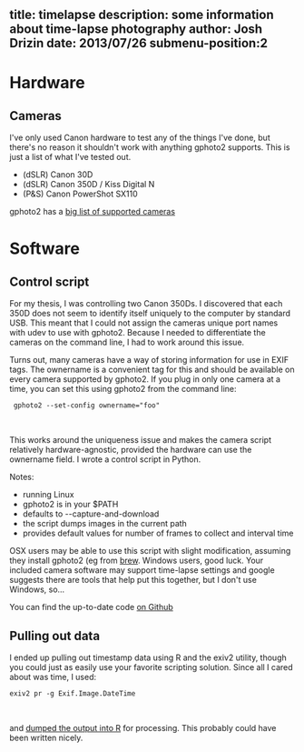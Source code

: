 title: timelapse
description: some information about time-lapse photography
author: Josh Drizin
date: 2013/07/26
submenu-position:2
---
<script src="/js/highlight.pack.js"></script>
<script>hljs.initHighlightingOnLoad();</script>

# Hardware

## Cameras

I've only used Canon hardware to test any of the things I've done, but there's 
no reason it shouldn't work with anything gphoto2 supports. This is just a list 
of what I've tested out.

 * (dSLR) Canon 30D
 * (dSLR) Canon 350D / Kiss Digital N
 * (P&S) Canon PowerShot SX110

gphoto2 has a [big list of supported cameras](http://www.gphoto.org/doc/remote/)

# Software

## Control script

For my thesis, I was controlling two Canon 350Ds. I discovered that each 350D 
does not seem to identify itself uniquely to the computer by standard USB. This 
meant that I could not assign the cameras unique port names with udev to use 
with gphoto2. Because I needed to differentiate the cameras on the command line, 
I had to work around this issue. 

Turns out, many cameras have a way of storing information for use in EXIF tags. 
The ownername is a convenient tag for this and should be available on every 
camera supported by gphoto2. If you plug in only one camera at a time, you can 
set this using gphoto2 from the command line:

<pre><code> gphoto2 --set-config ownername="foo"</code></pre><br />
This works around the uniqueness issue and makes the camera script relatively 
hardware-agnostic, provided the hardware can use the ownername field. I wrote a
control script in Python.

Notes:

 * running Linux
 * gphoto2 is in your $PATH
 * defaults to --capture-and-download
 * the script dumps images in the current path
 * provides default values for number of frames to collect and interval time

OSX users may be able to use this script with slight modification, assuming 
they install gphoto2 (eg from [brew](http://brew.sh/). Windows users, good 
luck. Your included camera software may support time-lapse settings and google 
suggests there are tools that help put this together, but I don't use Windows, so...

You can find the up-to-date code [on Github](https://github.com/jdrizin/timelapse-utilities/blob/master/camera.py)

## Pulling out data

I ended up pulling out timestamp data using R and the exiv2 utility, though you 
could just as easily use your favorite scripting solution. Since all I cared 
about was time, I used:

<pre><code>exiv2 pr -g Exif.Image.DateTime </code></pre><br />
and [dumped the output into R](https://github.com/jdrizin/Drizin-thesis-code/blob/master/10_extractTimestamps.r) 
for processing. This probably could have been written nicely.
